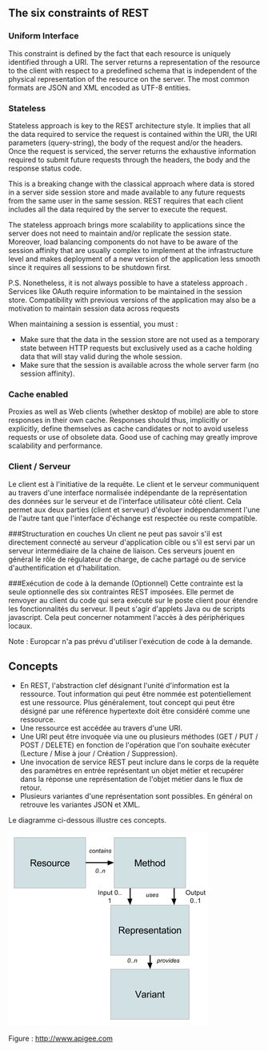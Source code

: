 ## The six constraints of REST
### Uniform Interface

This constraint is defined by the fact that each resource is uniquely identified through a URI. The server returns a representation of the resource to the client with respect to a predefined schema that is independent of the physical representation of the resource on the server. The most common formats are JSON and XML encoded as UTF-8 entities.

### Stateless
Stateless approach is key to the REST architecture style. It implies that all the data required to service the request is contained within the URI, the URI parameters (query-string), the body of the request and/or the headers. Once the request is serviced, the server returns the exhaustive information required to submit future requests through the headers, the body and the response status code.



This is a breaking change with the classical approach where data is stored in a server side session store and made available to any future requests from the same user in the same session. REST requires that each client includes all the data required by the server to execute the request.

The stateless approach brings more scalability to applications since the server does not need to maintain and/or replicate the session state. Moreover, load balancing components do not have to be aware of the session affinity that are usually complex to implement at the infrastructure level and makes deployment of a new version of the application less smooth since it requires all sessions to be shutdown first.


P.S. Nonetheless, it is not always possible to have a stateless approach . Services like OAuth require information to be maintained in the session store. Compatibility with previous versions of the application may also be a motivation to maintain session data across requests

When maintaining a session is essential, you must :
- Make sure that the data in the session store are not used as a temporary state between HTTP requests but exclusively used as a cache holding data that will stay valid during the whole session.
- Make sure that the session is available across the whole server farm (no session affinity).


### Cache enabled
Proxies as well as Web clients (whether desktop of mobile) are able to store responses in their own cache. Responses should thus, implicitly or explicitly, define themselves as cache candidates or not to avoid useless requests or use of obsolete data. Good use of caching may greatly improve scalability and performance.


### Client / Serveur
Le client est à l'initiative de la requête.
Le client et le serveur communiquent au travers d'une interface normalisée indépendante de la représentation des données sur le serveur et de l'interface utilisateur côté client. Cela permet aux deux parties (client et serveur) d'évoluer indépendamment l'une de l'autre tant que l'interface d'échange est respectée ou reste compatible.

###Structuration en couches
Un client ne peut pas savoir s'il est directement connecté au serveur d'application cible ou s'il est servi par un serveur intermédiaire de la chaine de liaison. Ces serveurs jouent en général le rôle de régulateur de charge, de cache partagé ou de service d'authentification et d'habilitation.

###Exécution de code à la demande (Optionnel)
Cette contrainte est la seule optionnelle des six contraintes REST imposées. Elle permet de renvoyer au client du code qui sera exécuté sur le poste client pour étendre les fonctionnalités du serveur. Il peut s'agir d'applets Java ou de scripts javascript. Cela peut concerner notamment l'accès à des périphériques locaux.

Note : Europcar n'a pas prévu d'utiliser l'exécution de code à la demande.



## Concepts
- En REST, l'abstraction clef désignant l'unité d'information est la ressource. Tout information qui peut être nommée est potentiellement est une ressource. Plus généralement, tout concept qui peut être désigné par une référence hypertexte doit être considéré comme une ressource.
- Une ressource est accédée au travers d'une URI.
- Une URI peut être invoquée via une ou plusieurs méthodes (GET / PUT / POST / DELETE) en fonction de l'opération que l'on souhaite exécuter (Lecture / Mise à jour / Création / Suppression).
- Une invocation de service REST peut inclure dans le corps de la requête des paramètres en entrée représentant un objet métier et recupérer dans la réponse une représentation de l'objet métier dans le flux de retour.
- Plusieurs variantes d'une représentation sont possibles. En général on retrouve les variantes JSON et XML.

Le diagramme ci-dessous illustre ces concepts.

![Concepts REST](rest-concepts.png)

Figure : http://www.apigee.com

